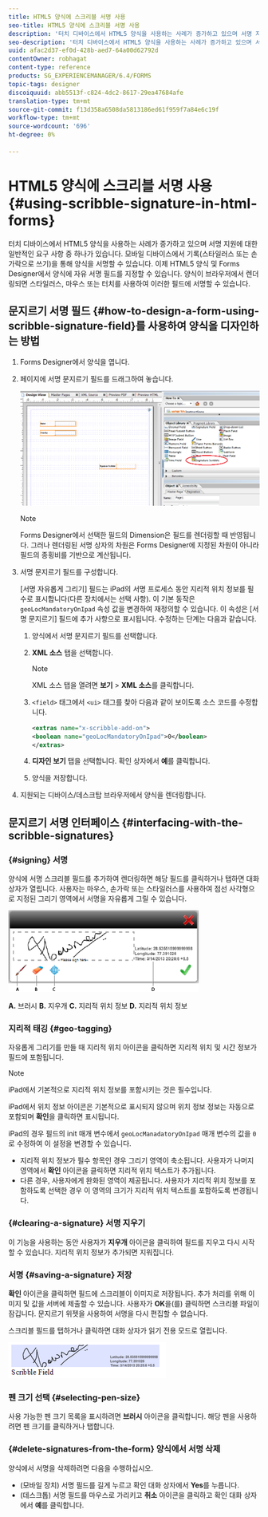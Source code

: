 ```yaml
---
title: HTML5 양식에 스크리블 서명 사용
seo-title: HTML5 양식에 스크리블 서명 사용
description: '터치 디바이스에서 HTML5 양식을 사용하는 사례가 증가하고 있으며 서명 지원에 대한 일반적인 요구 사항 중 하나가 있습니다. 모바일 디바이스에서 문서에 서명하는 것이 일반적으로 통용되는 방식으로 사용되고 있습니다. '
seo-description: '터치 디바이스에서 HTML5 양식을 사용하는 사례가 증가하고 있으며 서명 지원에 대한 일반적인 요구 사항 중 하나가 있습니다. 모바일 디바이스에서 문서에 서명하는 것이 일반적으로 통용되는 방식으로 사용되고 있습니다. '
uuid: afac2d37-ef0d-428b-aed7-64a00d62792d
contentOwner: robhagat
content-type: reference
products: SG_EXPERIENCEMANAGER/6.4/FORMS
topic-tags: designer
discoiquuid: abb5513f-c824-4dc2-8617-29ea47684afe
translation-type: tm+mt
source-git-commit: f13d358a6508da5813186ed61f959f7a84e6c19f
workflow-type: tm+mt
source-wordcount: '696'
ht-degree: 0%

---
```



# HTML5 양식에 스크리블 서명 사용 {#using-scribble-signature-in-html-forms}

터치 디바이스에서 HTML5 양식을 사용하는 사례가 증가하고 있으며 서명 지원에 대한 일반적인 요구 사항 중 하나가 있습니다. 모바일 디바이스에서 기록(스타일러스 또는 손가락으로 쓰기)을 통해 양식을 서명할 수 있습니다. 이제 HTML5 양식 및 Forms Designer에서 양식에 자유 서명 필드를 지정할 수 있습니다. 양식이 브라우저에서 렌더링되면 스타일러스, 마우스 또는 터치를 사용하여 이러한 필드에 서명할 수 있습니다.

## 문지르기 서명 필드 {#how-to-design-a-form-using-scribble-signature-field}를 사용하여 양식을 디자인하는 방법

1. Forms Designer에서 양식을 엽니다.
1. 페이지에 서명 문지르기 필드를 드래그하여 놓습니다.

   ![designer_scribble](assets/designer_scribble.png)

   >[!NOTE]
   >
   >Forms Designer에서 선택한 필드의 Dimension은 필드를 렌더링할 때 반영됩니다. 그러나 렌더링된 서명 상자의 차원은 Forms Designer에 지정된 차원이 아니라 필드의 종횡비를 기반으로 계산됩니다.

1. 서명 문지르기 필드를 구성합니다.

   [서명 자유롭게 그리기] 필드는 iPad의 서명 프로세스 동안 지리적 위치 정보를 필수로 표시합니다(다른 장치에서는 선택 사항). 이 기본 동작은 `geoLocMandatoryOnIpad` 속성 값을 변경하여 재정의할 수 있습니다. 이 속성은 [서명 문지르기] 필드에 추가 사항으로 표시됩니다. 수정하는 단계는 다음과 같습니다.

   1. 양식에서 서명 문지르기 필드를 선택합니다.
   1. **XML 소스** 탭을 선택합니다.

      >[!NOTE]
      >
      >XML 소스 탭을 열려면 **보기** > **XML 소스**&#x200B;를 클릭합니다.

   1. `<field>` 태그에서 `<ui>` 태그를 찾아 다음과 같이 보이도록 소스 코드를 수정합니다.

      ```xml
      <extras name="x-scribble-add-on">
      <boolean name="geoLocMandatoryOnIpad">0</boolean>
      </extras>
      ```

   1. **디자인 보기** 탭을 선택합니다. 확인 상자에서 **예**&#x200B;를 클릭합니다.
   1. 양식을 저장합니다.

1. 지원되는 디바이스/데스크탑 브라우저에서 양식을 렌더링합니다.

## 문지르기 서명 인터페이스 {#interfacing-with-the-scribble-signatures}

### {#signing} 서명

양식에 서명 스크리블 필드를 추가하여 렌더링하면 해당 필드를 클릭하거나 탭하면 대화 상자가 열립니다. 사용자는 마우스, 손가락 또는 스타일러스를 사용하여 점선 사각형으로 지정된 그리기 영역에서 서명을 자유롭게 그릴 수 있습니다.

![위치 정보](assets/geolocation.png)

**A.** 브러시  **B.** 지우개  **C.** 지리적 위치 정보  **D.** 지리적 위치 정보

### 지리적 태깅 {#geo-tagging}

자유롭게 그리기를 만들 때 지리적 위치 아이콘을 클릭하면 지리적 위치 및 시간 정보가 필드에 포함됩니다.

>[!NOTE]
iPad에서 기본적으로 지리적 위치 정보를 포함시키는 것은 필수입니다.

iPad에서 위치 정보 아이콘은 기본적으로 표시되지 않으며 위치 정보 정보는 자동으로 포함되며 **확인**&#x200B;을 클릭하면 표시됩니다.

iPad의 경우 필드의 init 매개 변수에서 `geoLocManadatoryOnIpad` 매개 변수의 값을 `0`로 수정하여 이 설정을 변경할 수 있습니다.

* 지리적 위치 정보가 필수 항목인 경우 그리기 영역이 축소됩니다. 사용자가 나머지 영역에서 **확인** 아이콘을 클릭하면 지리적 위치 텍스트가 추가됩니다.
* 다른 경우, 사용자에게 완화된 영역이 제공됩니다. 사용자가 지리적 위치 정보를 포함하도록 선택한 경우 이 영역의 크기가 지리적 위치 텍스트를 포함하도록 변경됩니다.

### {#clearing-a-signature} 서명 지우기

이 기능을 사용하는 동안 사용자가 **지우개** 아이콘을 클릭하여 필드를 지우고 다시 시작할 수 있습니다. 지리적 위치 정보가 추가되면 지워집니다.

### 서명 {#saving-a-signature} 저장

**확인** 아이콘을 클릭하면 필드에 스크리블이 이미지로 저장됩니다. 추가 처리를 위해 이미지 및 값을 서버에 제출할 수 있습니다. 사용자가 **OK**&#x200B;을(를) 클릭하면 스크리블 파일이 잠깁니다. 문지르기 위젯을 사용하여 서명을 다시 편집할 수 없습니다.

스크리블 필드를 탭하거나 클릭하면 대화 상자가 읽기 전용 모드로 열립니다.

![1](assets/3.png)

### 펜 크기 선택 {#selecting-pen-size}

사용 가능한 펜 크기 목록을 표시하려면 **브러시** 아이콘을 클릭합니다. 해당 펜을 사용하려면 펜 크기를 클릭하거나 탭합니다.

### {#delete-signatures-from-the-form} 양식에서 서명 삭제

양식에서 서명을 삭제하려면 다음을 수행하십시오.

* (모바일 장치) 서명 필드를 길게 누르고 확인 대화 상자에서 **Yes**&#x200B;를 누릅니다.
* (데스크톱) 서명 필드를 마우스로 가리키고 **취소** 아이콘을 클릭하고 확인 대화 상자에서 **예**&#x200B;를 클릭합니다.
